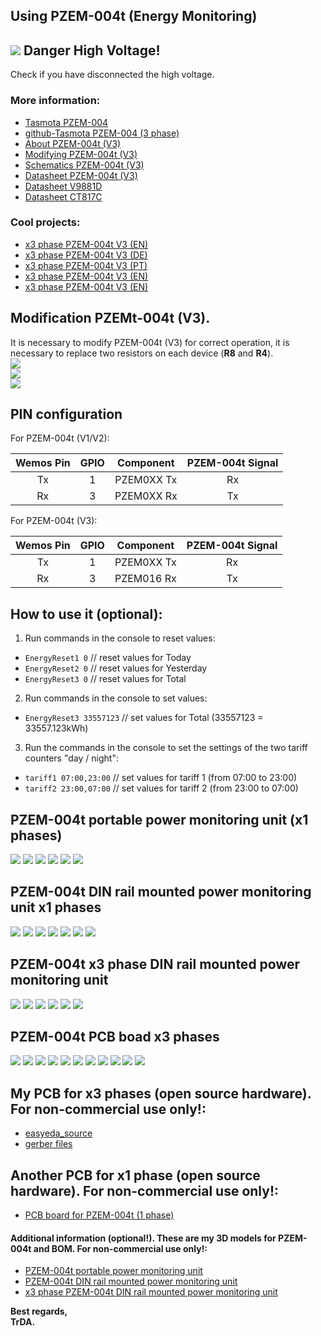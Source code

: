 ## Using PZEM-004t (Energy Monitoring)

## ![](https://img.shields.io/static/v1?label=&message=NOTE&color=red) Danger High Voltage!
Check if you have disconnected the high voltage.

### More information:
 - [Tasmota PZEM-004](https://tasmota.github.io/docs/PZEM-0XX/)
 - [github-Tasmota PZEM-004 (3 phase)](https://github.com/arendst/Tasmota/issues/2315)
 - [About PZEM-004t (V3)](https://innovatorsguru.com/pzem-004t-v3/)
 - [Modifying PZEM-004t (V3)](https://youtu.be/qRsjsenvlJA)
 - [Schematics PZEM-004t (V3)](https://github.com/TheHWcave/Peacefair-PZEM-004T-/blob/main/PZEM004T-orig.pdf)
 - [Datasheet PZEM-004t (V3)](https://innovatorsguru.com/wp-content/uploads/2019/06/PZEM-004T-V3.0-Datasheet-User-Manual.pdf)
 - [Datasheet V9881D](http://www.vangotech.com/int/uploadpic/152782258251.pdf)
 - [Datasheet CT817C](https://datasheet.lcsc.com/lcsc/1810010617_CT-Micro-International-CT817C-S-T3-H_C191931.pdf)
 
### Cool projects:
 - [x3 phase PZEM-004t V3 (EN)](https://zorruno.com/w/EnergyMonitoringPZEM004T)
 - [x3 phase PZEM-004t V3 (DE)](https://forum.iobroker.net/topic/28453/tutorial-pzem-004t-3-phasen-%C3%BCberwachung)
 - [x3 phase PZEM-004t V3 (PT)](https://forum.cpha.pt/t/como-construir-um-contador-de-energia-de-3-canais/7578)  
 - [x3 phase PZEM-004t V3 (EN)](https://github.com/apreb/eNode)
 - [x3 phase PZEM-004t V3 (EN)](https://www.hackster.io/swisscore/home-power-monitoring-a78c0c)

## Modification PZEMt-004t (V3).  
It is necessary to modify PZEM-004t (V3) for correct operation, it is necessary to replace two resistors on each device (**R8** and **R4**).  
![](https://raw.githubusercontent.com/TrDA-hab/Projects/master/PZEM%2BESP-01S/PZEM-mod0.jpg)  
![](https://raw.githubusercontent.com/TrDA-hab/Projects/master/PZEM%2BESP-01S/PZEM-mod1.jpg)  
![](https://raw.githubusercontent.com/TrDA-hab/Projects/master/PZEM%2BESP-01S/PZEM-mod2.jpg)  

## PIN configuration

For PZEM-004t (V1/V2):

 Wemos Pin|GPIO|Component|PZEM-004t Signal
:-:|:-:|:-:|:-:
Tx|1|PZEM0XX Tx|Rx
Rx|3|PZEM0XX Rx|Tx

For PZEM-004t (V3):

 Wemos Pin|GPIO|Component|PZEM-004t Signal
:-:|:-:|:-:|:-:
Tx|1|PZEM0XX Tx|Rx
Rx|3|PZEM016 Rx|Tx

 ## How to use it (optional):
1. Run commands in the console to reset values:
 - `EnergyReset1 0`   // reset values for Today  
 - `EnergyReset2 0`   // reset values for Yesterday  
 - `EnergyReset3 0`   // reset values for Total  
2. Run commands in the console to set values:
 - `EnergyReset3 33557123`   // set values for Total (33557123 = 33557.123kWh)
3. Run the commands in the console to set the settings of the two tariff counters "day / night":
 - `tariff1 07:00,23:00`   // set values for tariff 1 (from 07:00 to 23:00)
 - `tariff2 23:00,07:00`   // set values for tariff 2 (from 23:00 to 07:00)

 ## PZEM-004t portable power monitoring unit (x1 phases)
![](https://raw.githubusercontent.com/TrDA-hab/Projects/master/PZEM%2BESP-01S/PZEM-831.jpg)
![](https://raw.githubusercontent.com/TrDA-hab/Projects/master/PZEM%2BESP-01S/graph-0.jpg)
![](https://raw.githubusercontent.com/TrDA-hab/Projects/master/PZEM%2BESP-01S/PZEM-BOX%20v24.jpg)
![](https://raw.githubusercontent.com/TrDA-hab/Projects/master/PZEM%2BESP-01S/PZEM-BOX%20v24-1.jpg)
![](https://raw.githubusercontent.com/TrDA-hab/Projects/master/PZEM%2BESP-01S/20200829_215858.jpg)
![](https://raw.githubusercontent.com/TrDA-hab/Projects/master/PZEM%2BESP-01S/20200829_220257.jpg)

 ## PZEM-004t DIN rail mounted power monitoring unit x1 phases
![](https://raw.githubusercontent.com/TrDA-hab/Projects/master/PZEM%2BESP-01S/PZEM-841.jpg)
![](https://raw.githubusercontent.com/TrDA-hab/Projects/master/PZEM%2BESP-01S/graph-1.jpg)
![](https://raw.githubusercontent.com/TrDA-hab/Projects/master/PZEM%2BESP-01S/PZEM004-V4%20v14-2.jpg)
![](https://raw.githubusercontent.com/TrDA-hab/Projects/master/PZEM%2BESP-01S/PZEM004-V4%20v14-1.jpg)
![](https://raw.githubusercontent.com/TrDA-hab/Projects/master/PZEM%2BESP-01S/20200722_221525.jpg)
![](https://raw.githubusercontent.com/TrDA-hab/Projects/master/PZEM%2BESP-01S/20200828_140301.jpg)
![](https://raw.githubusercontent.com/TrDA-hab/Projects/master/PZEM%2BESP-01S/20200828_145518.jpg)

 ## PZEM-004t x3 phase DIN rail mounted power monitoring unit
![](https://raw.githubusercontent.com/TrDA-hab/Projects/master/PZEM%2BESP-01S/PZEM-x3-1.jpg)
![](https://raw.githubusercontent.com/TrDA-hab/Projects/master/PZEM%2BESP-01S/x3_PZEM_v1-2.jpg)
![](https://raw.githubusercontent.com/TrDA-hab/Projects/master/PZEM%2BESP-01S/x3_PZEM_v1-1.jpg)
![](https://raw.githubusercontent.com/TrDA-hab/Projects/master/PZEM%2BESP-01S/20200904_190301.jpg)
![](https://raw.githubusercontent.com/TrDA-hab/Projects/master/PZEM%2BESP-01S/20200904_190441.jpg)
![](https://raw.githubusercontent.com/TrDA-hab/Projects/master/PZEM%2BESP-01S/20200828_181256.jpg)

 ## PZEM-004t PCB boad x3 phases
![](https://raw.githubusercontent.com/TrDA-hab/Projects/master/PZEM%2BESP-01S/Schematic_ESP-01s%20board%20to%20PZEM-004_2021-03-25.png)
![](https://raw.githubusercontent.com/TrDA-hab/Projects/master/PZEM%2BESP-01S/20200716_170628.jpg)
![](https://raw.githubusercontent.com/TrDA-hab/Projects/master/PZEM%2BESP-01S/PZEM004-1.jpg)
![](https://raw.githubusercontent.com/TrDA-hab/Projects/master/PZEM%2BESP-01S/PZEM004-2.jpg)
![](https://raw.githubusercontent.com/TrDA-hab/Projects/master/PZEM%2BESP-01S/PZEM004-3.jpg)
![](https://raw.githubusercontent.com/TrDA-hab/Projects/master/PZEM%2BESP-01S/PZEM004-V3%20v11.jpg)
![](https://raw.githubusercontent.com/TrDA-hab/Projects/master/PZEM%2BESP-01S/PZEM004-V3%20v28-1.jpg)
![](https://raw.githubusercontent.com/TrDA-hab/Projects/master/PZEM%2BESP-01S/20200814_165053.jpg)
![](https://raw.githubusercontent.com/TrDA-hab/Projects/master/PZEM%2BESP-01S/20200814_155649.jpg)
![](https://raw.githubusercontent.com/TrDA-hab/Projects/master/PZEM%2BESP-01S/20200828_141101.jpg)
![](https://raw.githubusercontent.com/TrDA-hab/Projects/master/PZEM%2BESP-01S/20200823_180740.jpg)  


## My PCB for x3 phases (open source hardware). For non-commercial use only!:  
 - [easyeda_source](https://github.com/TrDA-hab/Projects/tree/master/PZEM%2BESP-01S/easyeda_source)
 - [gerber files](https://github.com/TrDA-hab/Projects/tree/master/PZEM%2BESP-01S/PCB)

## Another PCB for x1 phase (open source hardware). For non-commercial use only!:
 - [PCB board for PZEM-004t (1 phase)](https://easyeda.com/r.blaszczak/pzem-004t-supla)

#### Additional information (optional!). These are my 3D models for PZEM-004t and BOM. For non-commercial use only!:
 - [PZEM-004t portable power monitoring unit](https://www.thingiverse.com/thing:4583058)
 - [PZEM-004t DIN rail mounted power monitoring unit](https://www.thingiverse.com/thing:4583701)
 - [x3 phase PZEM-004t DIN rail mounted power monitoring unit](https://www.thingiverse.com/thing:4587966)

**Best regards,  
TrDA.**
